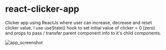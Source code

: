 # react-clicker-app
Clicker app using ReactJs where user can increase, decrease and reset clicker value. I use useState() hook to set initial value of clicker = 0 (zero) and props to pass / transfer parent component info to it's child components.



![app_screenshot](https://github.com/SunilKandpal007/react-clicker-app/assets/45088791/4d4926f0-3cc4-4c76-80b5-599dc2e12f17)
